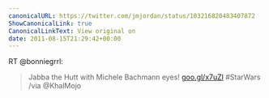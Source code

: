 ```yaml
---
canonicalURL: https://twitter.com/jmjordan/status/103216820483407872
ShowCanonicalLink: true
CanonicalLinkText: View original on
date: 2011-08-15T21:29:42+00:00
---
```

RT @bonniegrrl:
> Jabba the Hutt with Michele Bachmann eyes!  [goo.gl/x7uZl](http://goo.gl/x7uZl) #StarWars /via @KhalMojo
